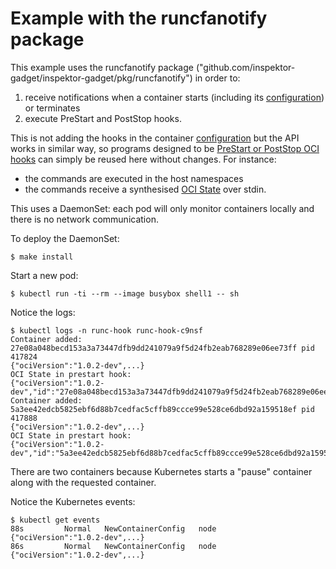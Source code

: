 # Example with the runcfanotify package

This example uses the runcfanotify package
("github.com/inspektor-gadget/inspektor-gadget/pkg/runcfanotify") in order to:

1. receive notifications when a container starts (including its
   [configuration](https://github.com/opencontainers/runtime-spec/blob/main/config.md))
   or terminates
2. execute PreStart and PostStop hooks.

This is not adding the hooks in the container
[configuration](https://github.com/opencontainers/runtime-spec/blob/main/config.md)
but the API works in similar way, so programs designed to be [PreStart or
PostStop OCI
hooks](https://github.com/opencontainers/runtime-spec/blob/main/config.md#posix-platform-hooks)
can simply be reused here without changes. For instance:

* the commands are executed in the host namespaces
* the commands receive a synthesised [OCI
  State](https://github.com/opencontainers/runtime-spec/blob/main/runtime.md#state)
over stdin.

This uses a DaemonSet: each pod will only monitor containers locally and there
is no network communication.

To deploy the DaemonSet:
```
$ make install
```

Start a new pod:
```
$ kubectl run -ti --rm --image busybox shell1 -- sh
```

Notice the logs:
```
$ kubectl logs -n runc-hook runc-hook-c9nsf
Container added: 27e08a048becd153a3a73447dfb9dd241079a9f5d24fb2eab768289e06ee73ff pid 417824
{"ociVersion":"1.0.2-dev",...}
OCI State in prestart hook:
{"ociVersion":"1.0.2-dev","id":"27e08a048becd153a3a73447dfb9dd241079a9f5d24fb2eab768289e06ee73ff","status":"created","pid":417824,"bundle":"/run/containerd/io.containerd.runtime.v2.task/moby/27e08a048becd153a3a73447dfb9dd241079a9f5d24fb2eab768289e06ee73ff"}
Container added: 5a3ee42edcb5825ebf6d88b7cedfac5cffb89ccce99e528ce6dbd92a159518ef pid 417888
{"ociVersion":"1.0.2-dev",...}
OCI State in prestart hook:
{"ociVersion":"1.0.2-dev","id":"5a3ee42edcb5825ebf6d88b7cedfac5cffb89ccce99e528ce6dbd92a159518ef","status":"created","pid":417888,"bundle":"/run/containerd/io.containerd.runtime.v2.task/moby/5a3ee42edcb5825ebf6d88b7cedfac5cffb89ccce99e528ce6dbd92a159518ef"}
```

There are two containers because Kubernetes starts a "pause" container along with the requested container.

Notice the Kubernetes events:
```
$ kubectl get events
88s         Normal   NewContainerConfig   node         {"ociVersion":"1.0.2-dev",...}
86s         Normal   NewContainerConfig   node         {"ociVersion":"1.0.2-dev",...}
```
